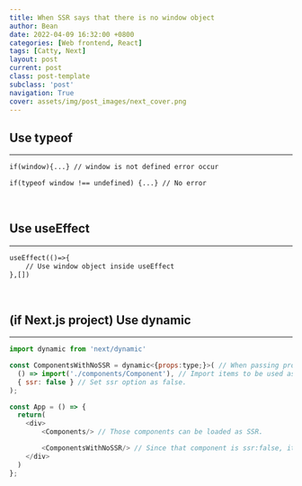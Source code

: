 ```yaml
---
title: When SSR says that there is no window object
author: Bean
date: 2022-04-09 16:32:00 +0800
categories: [Web frontend, React]
tags: [Catty, Next]
layout: post
current: post
class: post-template
subclass: 'post'
navigation: True
cover: assets/img/post_images/next_cover.png
---
```


## Use typeof
---
```html
if(window){...} // window is not defined error occur

if(typeof window !== undefined) {...} // No error
```

&nbsp;
## Use useEffect
---
```html
useEffect(()=>{
	// Use window object inside useEffect
},[])
```

&nbsp;
## (if Next.js project) Use dynamic
---
```javascript
import dynamic from 'next/dynamic'

const ComponentsWithNoSSR = dynamic<{props:type;}>( // When passing props in typescript, an interface is defined.
  () => import('./components/Component'), // Import items to be used as components.
  { ssr: false } // Set ssr option as false.
);

const App = () => {
  return(
    <div>
    	<Components/> // Those components can be loaded as SSR.

    	<ComponentsWithNoSSR/> // Since that component is ssr:false, it doesn't do server-side rendering.
    </div>
  )
};
```